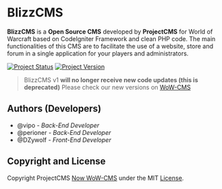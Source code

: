 # BlizzCMS
**BlizzCMS** is a **Open Source CMS** developed by **ProjectCMS** for World of Warcraft based on CodeIgniter Framework and clean PHP code. The main functionalities of this CMS are to facilitate the use of a website, store and forum in a single application for your players and administrators.

[![Project Status](https://img.shields.io/badge/Status-Deprecated-red.svg?style=flat-square)](#)
[![Project Version](https://img.shields.io/badge/Version-v1-green.svg?style=flat-square)](#)

>  BlizzCMS v1
> **will no longer receive new code updates (this is deprecated)**
> Please check our new versions on [WoW-CMS](https://wow-cms.com)

## Authors (Developers)

* @vipo - *Back-End Developer*
* @perioner - *Back-End Developer*
* @DZywolf - *Front-End Developer*

## Copyright and License

Copyright ProjectCMS [Now WoW-CMS](https://wow-cms.com) under the MIT [License](License).
